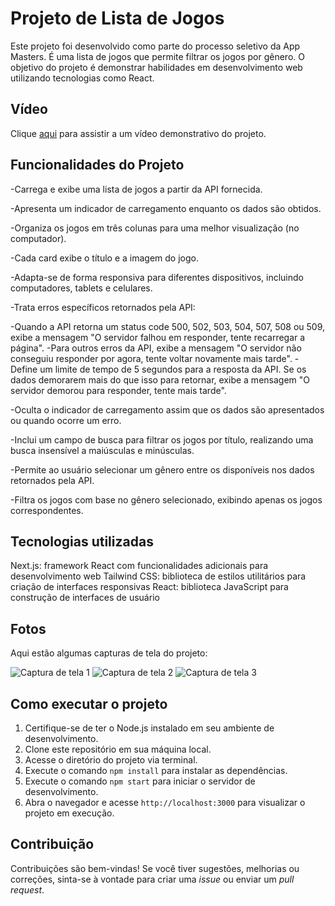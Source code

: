 # Projeto de Lista de Jogos

Este projeto foi desenvolvido como parte do processo seletivo da App Masters. É uma lista de jogos que permite filtrar os jogos por gênero. O objetivo do projeto é demonstrar habilidades em desenvolvimento web utilizando tecnologias como React.

## Vídeo

Clique [aqui]() para assistir a um vídeo demonstrativo do projeto.

## Funcionalidades do Projeto

-Carrega e exibe uma lista de jogos a partir da API fornecida.

-Apresenta um indicador de carregamento enquanto os dados são obtidos.

-Organiza os jogos em três colunas para uma melhor visualização (no computador).

-Cada card exibe o título e a imagem do jogo.

-Adapta-se de forma responsiva para diferentes dispositivos, incluindo computadores, tablets e celulares.

-Trata erros específicos retornados pela API:

-Quando a API retorna um status code 500, 502, 503, 504, 507, 508 ou 509, exibe a mensagem "O servidor falhou em responder, tente recarregar a página".
-Para outros erros da API, exibe a mensagem "O servidor não conseguiu responder por agora, tente voltar novamente mais tarde".
-Define um limite de tempo de 5 segundos para a resposta da API. Se os dados demorarem mais do que isso para retornar, exibe a mensagem "O servidor demorou para responder, tente mais tarde".

-Oculta o indicador de carregamento assim que os dados são apresentados ou quando ocorre um erro.

-Inclui um campo de busca para filtrar os jogos por título, realizando uma busca insensível a maiúsculas e minúsculas.

-Permite ao usuário selecionar um gênero entre os disponíveis nos dados retornados pela API.

-Filtra os jogos com base no gênero selecionado, exibindo apenas os jogos correspondentes.


## Tecnologias utilizadas

Next.js: framework React com funcionalidades adicionais para desenvolvimento web
Tailwind CSS: biblioteca de estilos utilitários para criação de interfaces responsivas
React: biblioteca JavaScript para construção de interfaces de usuário



## Fotos

Aqui estão algumas capturas de tela do projeto:

![Captura de tela 1](caminho_para_a_foto1)
![Captura de tela 2](caminho_para_a_foto2)
![Captura de tela 3](caminho_para_a_foto3)

## Como executar o projeto

1. Certifique-se de ter o Node.js instalado em seu ambiente de desenvolvimento.
2. Clone este repositório em sua máquina local.
3. Acesse o diretório do projeto via terminal.
4. Execute o comando `npm install` para instalar as dependências.
5. Execute o comando `npm start` para iniciar o servidor de desenvolvimento.
6. Abra o navegador e acesse `http://localhost:3000` para visualizar o projeto em execução.

## Contribuição

Contribuições são bem-vindas! Se você tiver sugestões, melhorias ou correções, sinta-se à vontade para criar uma _issue_ ou enviar um _pull request_.
